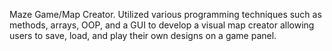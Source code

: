 Maze Game/Map Creator.
Utilized various programming techniques such as methods, arrays, OOP, and a GUI to develop a visual map creator allowing users to save, load, and play their own designs on a game panel.
